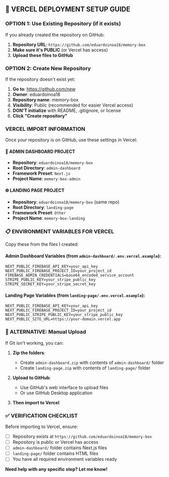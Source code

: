 ## 🚀 VERCEL DEPLOYMENT SETUP GUIDE

### **OPTION 1: Use Existing Repository (if it exists)**

If you already created the repository on GitHub:

1. **Repository URL**: `https://github.com/eduardoinoa18/memory-box`
2. **Make sure it's PUBLIC** (or Vercel has access)
3. **Upload these files to GitHub**

### **OPTION 2: Create New Repository**

If the repository doesn't exist yet:

1. **Go to**: https://github.com/new
2. **Owner**: eduardoinoa18
3. **Repository name**: memory-box
4. **Visibility**: Public (recommended for easier Vercel access)
5. **DON'T initialize** with README, .gitignore, or license
6. **Click "Create repository"**

### **VERCEL IMPORT INFORMATION**

Once your repository is on GitHub, use these settings in Vercel:

#### **🔐 ADMIN DASHBOARD PROJECT**
- **Repository**: `eduardoinoa18/memory-box`
- **Root Directory**: `admin-dashboard`
- **Framework Preset**: `Next.js`
- **Project Name**: `memory-box-admin`

#### **🌐 LANDING PAGE PROJECT**
- **Repository**: `eduardoinoa18/memory-box` (same repo)
- **Root Directory**: `landing-page`
- **Framework Preset**: `Other`
- **Project Name**: `memory-box-landing`

### **📋 ENVIRONMENT VARIABLES FOR VERCEL**

Copy these from the files I created:

#### **Admin Dashboard Variables** (from `admin-dashboard/.env.vercel.example`):
```
NEXT_PUBLIC_FIREBASE_API_KEY=your_api_key
NEXT_PUBLIC_FIREBASE_PROJECT_ID=your_project_id
FIREBASE_ADMIN_CREDENTIALS=base64_encoded_service_account
STRIPE_PUBLIC_KEY=your_stripe_public_key
STRIPE_SECRET_KEY=your_stripe_secret_key
```

#### **Landing Page Variables** (from `landing-page/.env.vercel.example`):
```
NEXT_PUBLIC_FIREBASE_API_KEY=your_api_key
NEXT_PUBLIC_FIREBASE_PROJECT_ID=your_project_id
NEXT_PUBLIC_STRIPE_PUBLIC_KEY=your_stripe_public_key
NEXT_PUBLIC_SITE_URL=https://your-domain.vercel.app
```

### **🔄 ALTERNATIVE: Manual Upload**

If Git isn't working, you can:

1. **Zip the folders**:
   - Create `admin-dashboard.zip` with contents of `admin-dashboard/` folder
   - Create `landing-page.zip` with contents of `landing-page/` folder

2. **Upload to GitHub**:
   - Use GitHub's web interface to upload files
   - Or use GitHub Desktop application

3. **Then import to Vercel**

### **✅ VERIFICATION CHECKLIST**

Before importing to Vercel, ensure:
- [ ] Repository exists at `https://github.com/eduardoinoa18/memory-box`
- [ ] Repository is public or Vercel has access
- [ ] `admin-dashboard/` folder contains Next.js files
- [ ] `landing-page/` folder contains HTML files
- [ ] You have all required environment variables ready

**Need help with any specific step? Let me know!**
